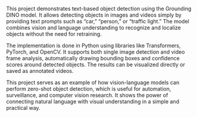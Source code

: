 This project demonstrates text-based object detection using the Grounding DINO model. It allows detecting objects in images and videos simply by providing text prompts such as “car,” “person,” or “traffic light.” The model combines vision and language understanding to recognize and localize objects without the need for retraining.

The implementation is done in Python using libraries like Transformers, PyTorch, and OpenCV. It supports both single image detection and video frame analysis, automatically drawing bounding boxes and confidence scores around detected objects. The results can be visualized directly or saved as annotated videos.

This project serves as an example of how vision-language models can perform zero-shot object detection, which is useful for automation, surveillance, and computer vision research. It shows the power of connecting natural language with visual understanding in a simple and practical way.
